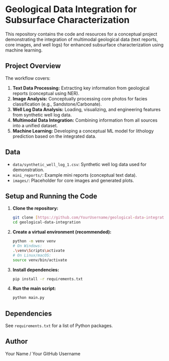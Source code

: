 # Geological Data Integration for Subsurface Characterization

This repository contains the code and resources for a conceptual project demonstrating the integration of multimodal geological data (text reports, core images, and well logs) for enhanced subsurface characterization using machine learning.

## Project Overview
The workflow covers:
1.  **Text Data Processing:** Extracting key information from geological reports (conceptual using NER).
2.  **Image Analysis:** Conceptually processing core photos for facies classification (e.g., Sandstone/Carbonate).
3.  **Well Log Data Analysis:** Loading, visualizing, and engineering features from synthetic well log data.
4.  **Multimodal Data Integration:** Combining information from all sources into a unified dataset.
5.  **Machine Learning:** Developing a conceptual ML model for lithology prediction based on the integrated data.

## Data
* `data/synthetic_well_log_1.csv`: Synthetic well log data used for demonstration.
* `mini_reports/`: Example mini reports (conceptual text data).
* `images/`: Placeholder for core images and generated plots.

## Setup and Running the Code
1.  **Clone the repository:**
    ```bash
    git clone [https://github.com/YourUsername/geological-data-integration.git](https://github.com/YourUsername/geological-data-integration.git)
    cd geological-data-integration
    ```
2.  **Create a virtual environment (recommended):**
    ```bash
    python -m venv venv
    # On Windows:
    .\venv\Scripts\activate
    # On Linux/macOS:
    source venv/bin/activate
    ```
3.  **Install dependencies:**
    ```bash
    pip install -r requirements.txt
    ```
4.  **Run the main script:**
    ```bash
    python main.py
    ```
## Dependencies
See `requirements.txt` for a list of Python packages.

## Author
Your Name / Your GitHub Username
